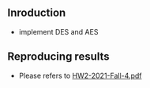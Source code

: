 ## Inroduction
- implement DES and AES

## Reproducing results
- Please refers to [HW2-2021-Fall-4.pdf](https://github.com/jerrychild999922/NYCU_2021_Crypto/blob/master/HW2/HW2-2021-Fall-4.pdf)
